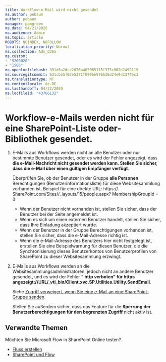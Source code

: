 ```yaml
---
title: Workflow-e-Mail wird nicht gesendet
ms.author: pebaum
author: pebaum
manager: pamgreen
ms.date: 04/21/2020
ms.audience: Admin
ms.topic: article
ROBOTS: NOINDEX, NOFOLLOW
localization_priority: Normal
ms.collection: Adm_O365
ms.custom:
- "5200020"
- "1586"
ms.openlocfilehash: 391d3a2dcc2676a405065115f375c802d2492119
ms.sourcegitcommit: 631cbb5f03e5371f0995e976536d24e9d13746c3
ms.translationtype: MT
ms.contentlocale: de-DE
ms.lasthandoff: 04/22/2020
ms.locfileid: "43766132"
---
```

# <a name="workflow-email-is-not-being-sent-for-a-sharepoint-list-or-library"></a>Workflow-e-Mails werden nicht für eine SharePoint-Liste oder-Bibliothek gesendet.

1. E-Mails aus Workflows werden nicht an alle Benutzer oder nur bestimmte Benutzer gesendet, oder es wird der Fehler angezeigt, dass **die e-Mail-Nachricht nicht gesendet werden kann. Stellen Sie sicher, dass die e-Mail über einen gültigen Empfänger verfügt**.

    Überprüfen Sie, ob der Benutzer in der Gruppe **alle Personen** Berechtigungen (Benutzerinformationsliste) für diese Websitesammlung vorhanden ist.  Beispiel für eine direkte URL<tenant>: https://<sitename>. SharePoint.com/Sites//_layouts/15/people.aspx? MembershipGroupId = 0

    - Wenn der Benutzer nicht vorhanden ist, stellen Sie sicher, dass der Benutzer bei der Seite angemeldet ist. 
    - Wenn es sich um einen externen Benutzer handelt, stellen Sie sicher, dass Ihre Einladung akzeptiert wurde.
    - Wenn der Benutzer in der Gruppe Berechtigungen vorhanden ist, stellen Sie sicher, dass die e-Mail-Adresse richtig ist.
    - Wenn die e-Mail-Adresse des Benutzers hier nicht festgelegt ist, erstellen Sie eine Beispielwarnung für diesen Benutzer, die die Synchronisierung dieses Benutzerkontos von Benutzerprofilen von SharePoint zu dieser Websitesammlung erzwingt.
 
2. E-Mails aus Workflows werden an die Websitesammlungsadministratoren, jedoch nicht an andere Benutzer gesendet, und es wird der Fehler " **http verboten" für <span>https angezeigt:</span>//URL/_vti_bin/Client.xvc.SP.Utilities.Utility.SendEmail**.
 

    Siehe [Zugriff verweigert, wenn Sie eine e-Mail an eine SharePoint-Gruppe senden](https://docs.microsoft.com/sharepoint/support/sharing-and-permissions/access-denied-when-send-an-email-to-groups).

    Stellen Sie außerdem sicher, dass das Feature für die **Sperrung der Benutzerberechtigungen für den begrenzten Zugriff** nicht aktiv ist.


## <a name="related-topics"></a>Verwandte Themen
Möchten Sie Microsoft Flow in SharePoint Online testen?
- [Fluss erstellen](https://support.office.com/article/Create-a-flow-for-a-list-or-library-in-SharePoint-Online-or-OneDrive-for-Business-a9c3e03b-0654-46af-a254-20252e580d01) 
- [SharePoint und Flow](https://flow.microsoft.com/blog/sharepoint-and-flow/) 


